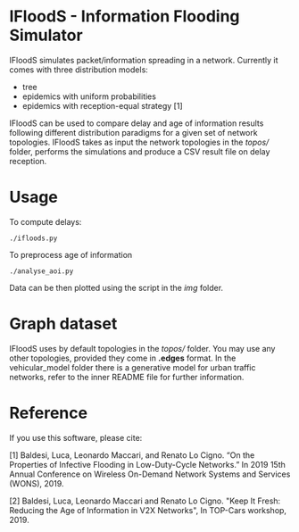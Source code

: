 IFloodS - Information Flooding Simulator
========================================

IFloodS simulates packet/information spreading in a network.
Currently it comes with three distribution models:

* tree
* epidemics with uniform probabilities
* epidemics with reception-equal strategy [1] 

IFloodS can be used to compare delay and age of information results following different distribution paradigms for a given set of network topologies.
IFloodS takes as input the network topologies in the _topos/_ folder, performs the simulations and produce a CSV result file on delay reception.

Usage
=====
To compute delays:
```
./ifloods.py
```
To preprocess age of information
```
./analyse_aoi.py
```
Data can be then plotted using the script in the _img_ folder.


Graph dataset
=============

IFloodS uses by default topologies in the _topos/_ folder. You may use any other topologies, provided they come in __.edges__ format.
In the vehicular_model folder there is a generative model for urban traffic networks, refer to the inner README file for further information.

Reference
=========
If you use this software, please cite:

[1] Baldesi, Luca, Leonardo Maccari, and Renato Lo Cigno. “On the Properties of Infective Flooding in Low-Duty-Cycle Networks.” In 2019 15th Annual Conference on Wireless On-Demand Network Systems and Services (WONS), 2019.

[2] Baldesi, Luca, Leonardo Maccari and Renato Lo Cigno. "Keep It Fresh: Reducing the Age of Information in V2X Networks", In TOP-Cars workshop, 2019.
